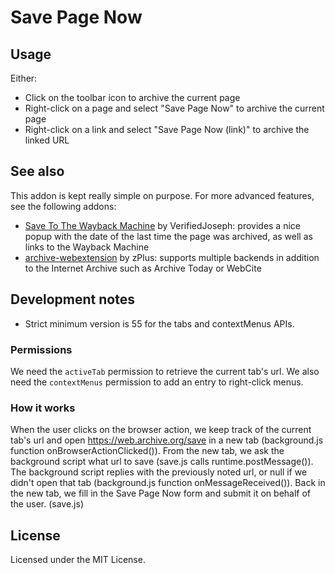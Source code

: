# Save Page Now

## Usage

Either:

- Click on the toolbar icon to archive the current page
- Right-click on a page and select "Save Page Now" to archive the current page
- Right-click on a link and select "Save Page Now (link)" to archive the linked URL

## See also

This addon is kept really simple on purpose. For more advanced features, see the following addons:

- [Save To The Wayback Machine][save-to-the-wayback-machine] by VerifiedJoseph: provides a nice popup with the date of the last time the page was archived, as well as links to the Wayback Machine
- [archive-webextension][archive-webextension] by zPlus: supports multiple backends in addition to the Internet Archive such as Archive Today or WebCite

[save-to-the-wayback-machine]: https://addons.mozilla.org/en-US/firefox/addon/save-to-the-wayback-machine/
[archive-webextension]: https://addons.mozilla.org/en-US/firefox/addon/archive-webextension/

## Development notes

- Strict minimum version is 55 for the tabs and contextMenus APIs.

### Permissions

We need the `activeTab` permission to retrieve the current tab's url. We also need the `contextMenus` permission to add an entry to right-click menus.

### How it works

When the user clicks on the browser action, we keep track of the current tab's url and open <https://web.archive.org/save> in a new tab (background.js function onBrowserActionClicked()).
From the new tab, we ask the background script what url to save (save.js calls runtime.postMessage()).
The background script replies with the previously noted url, or null if we didn't open that tab (background.js function onMessageReceived()).
Back in the new tab, we fill in the Save Page Now form and submit it on behalf of the user. (save.js)

## License

Licensed under the MIT License.
